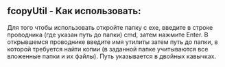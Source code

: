 ## **fcopyUtil - Как использовать:**
Для того чтобы использовать откройте папку с exe, введите в строке проводника (где указан путь до папки) cmd, затем нажмите Enter.
В открывшемся проводнике введите имя утилиты затем путь до папки, в которой требуется найти копии (в заданной папке учитываются все вложенные папки и их файлы). 
Путь указывается в двойных кавычках.
